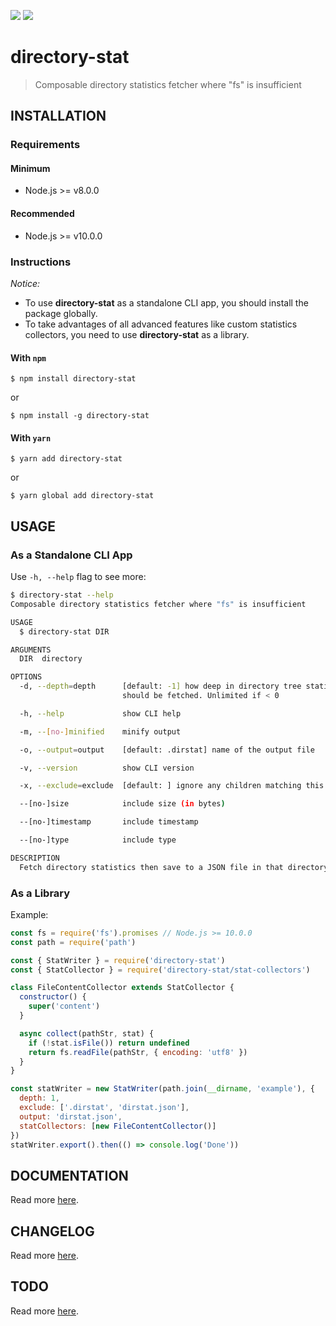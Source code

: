 [![](https://img.shields.io/github/license/lqmanh/directory-stat.svg?style=flat-square)](https://github.com/lqmanh/directory-stat)
[![](https://img.shields.io/npm/v/directory-stat.svg?style=flat-square)](https://www.npmjs.com/package/directory-stat)

# directory-stat

> Composable directory statistics fetcher where "fs" is insufficient

## INSTALLATION

### Requirements

#### Minimum

- Node.js >= v8.0.0

#### Recommended

- Node.js >= v10.0.0

### Instructions

_Notice:_

- To use **directory-stat** as a standalone CLI app, you should install the package globally.
- To take advantages of all advanced features like custom statistics collectors, you need to use **directory-stat** as a library.

#### With `npm`

```
$ npm install directory-stat
```

or

```
$ npm install -g directory-stat
```

#### With `yarn`

```
$ yarn add directory-stat
```

or

```
$ yarn global add directory-stat
```

## USAGE

### As a Standalone CLI App

Use `-h, --help` flag to see more:

```bash
$ directory-stat --help
Composable directory statistics fetcher where "fs" is insufficient

USAGE
  $ directory-stat DIR

ARGUMENTS
  DIR  directory

OPTIONS
  -d, --depth=depth      [default: -1] how deep in directory tree statistics
                         should be fetched. Unlimited if < 0

  -h, --help             show CLI help

  -m, --[no-]minified    minify output

  -o, --output=output    [default: .dirstat] name of the output file

  -v, --version          show CLI version

  -x, --exclude=exclude  [default: ] ignore any children matching this glob

  --[no-]size            include size (in bytes)

  --[no-]timestamp       include timestamp

  --[no-]type            include type

DESCRIPTION
  Fetch directory statistics then save to a JSON file in that directory
```

### As a Library

Example:

```javascript
const fs = require('fs').promises // Node.js >= 10.0.0
const path = require('path')

const { StatWriter } = require('directory-stat')
const { StatCollector } = require('directory-stat/stat-collectors')

class FileContentCollector extends StatCollector {
  constructor() {
    super('content')
  }

  async collect(pathStr, stat) {
    if (!stat.isFile()) return undefined
    return fs.readFile(pathStr, { encoding: 'utf8' })
  }
}

const statWriter = new StatWriter(path.join(__dirname, 'example'), {
  depth: 1,
  exclude: ['.dirstat', 'dirstat.json'],
  output: 'dirstat.json',
  statCollectors: [new FileContentCollector()]
})
statWriter.export().then(() => console.log('Done'))
```

## DOCUMENTATION

Read more [here](https://lqmanh.github.io/directory-stat).

## CHANGELOG

Read more [here](https://github.com/lqmanh/directory-stat/blob/master/CHANGELOG.md).

## TODO

Read more [here](https://github.com/lqmanh/directory-stat/blob/master/TODO.md).
